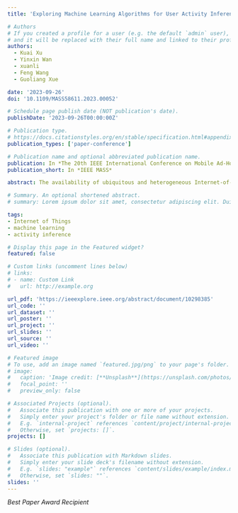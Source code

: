 ```yaml
---
title: 'Exploring Machine Learning Algorithms for User Activity Inference from IoT Network Traffic'

# Authors
# If you created a profile for a user (e.g. the default `admin` user), write the username (folder name) here
# and it will be replaced with their full name and linked to their profile.
authors:
  - Kuai Xu
  - Yinxin Wan
  - xuanli
  - Feng Wang
  - Guoliang Xue

date: '2023-09-26'
doi: '10.1109/MASS58611.2023.00052'

# Schedule page publish date (NOT publication's date).
publishDate: '2023-09-26T00:00:00Z'

# Publication type.
# https://docs.citationstyles.org/en/stable/specification.html#appendix-iii-types
publication_types: ['paper-conference']

# Publication name and optional abbreviated publication name.
publication: In *The 20th IEEE International Conference on Mobile Ad-Hoc and Smart Systems*
publication_short: In *IEEE MASS*

abstract: The availability of ubiquitous and heterogeneous Internet-of-Things (IoT) devices in smart homes and their interactions with users provide a unique opportunity to monitor, understand, recognize, learn, and infer user activities for safety monitoring, connected health, energy saving as well as other disruptive services. Our analysis on IoT network traffic from smart homes with a variety of IoT devices has discovered that user activities often trigger overlapping traffic waves from multiple IoT devices that are deployed near the activities. This insight leads us to adopt wavelet analysis to decompose IoT network traffic in smart homes into low, middle, and high frequency bands that distinguish IoT traffic waves triggered by user activities from background noises such as heartbeat signals between IoT devices and cloud servers. Subsequently, we extract a broad range of traffic features from these IoT traffic waves and explore supervised machine learning (ML) algorithms to classify various user activities with these features. Based on the labelled user activities and IoT network traffic data collected from real smart home environments, our experiments have demonstrated that the ML-based algorithms are able to use IoT network traffic to accurately infer various user activities in smart homes.

# Summary. An optional shortened abstract.
# summary: Lorem ipsum dolor sit amet, consectetur adipiscing elit. Duis posuere tellus ac convallis placerat. Proin tincidunt magna sed ex sollicitudin condimentum.

tags: 
- Internet of Things
- machine learning
- activity inference

# Display this page in the Featured widget?
featured: false

# Custom links (uncomment lines below)
# links:
# - name: Custom Link
#   url: http://example.org

url_pdf: 'https://ieeexplore.ieee.org/abstract/document/10298385'
url_code: ''
url_dataset: ''
url_poster: ''
url_project: ''
url_slides: ''
url_source: ''
url_video: ''

# Featured image
# To use, add an image named `featured.jpg/png` to your page's folder.
# image:
#   caption: 'Image credit: [**Unsplash**](https://unsplash.com/photos/pLCdAaMFLTE)'
#   focal_point: ''
#   preview_only: false

# Associated Projects (optional).
#   Associate this publication with one or more of your projects.
#   Simply enter your project's folder or file name without extension.
#   E.g. `internal-project` references `content/project/internal-project/index.md`.
#   Otherwise, set `projects: []`.
projects: []

# Slides (optional).
#   Associate this publication with Markdown slides.
#   Simply enter your slide deck's filename without extension.
#   E.g. `slides: "example"` references `content/slides/example/index.md`.
#   Otherwise, set `slides: ""`.
slides: ''
---
```


*Best Paper Award Recipient*